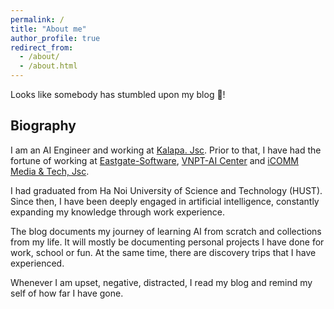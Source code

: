 ```yaml
---
permalink: /
title: "About me"
author_profile: true
redirect_from: 
  - /about/
  - /about.html
---
```


Looks like somebody has stumbled upon my blog 🙈!

## Biography
I am an AI Engineer and working at [Kalapa. Jsc](https://kalapa.vn/). Prior to that, I have had the fortune of working at [Eastgate-Software](https://eastgate-software.com/), [VNPT-AI Center](https://icenter.ai/vi) and [iCOMM Media & Tech, Jsc](https://icomm.vn/).

I had graduated from Ha Noi University of Science and Technology (HUST). Since then, I have been deeply engaged in artificial intelligence, constantly expanding my knowledge through work experience.

The blog documents my journey of learning AI from scratch and collections from my life. It will mostly be documenting personal projects I have done for work, school or fun. At the same time, there are discovery trips that I have experienced. 

Whenever I am upset, negative, distracted, I read my blog and remind my self of how far I have gone.
